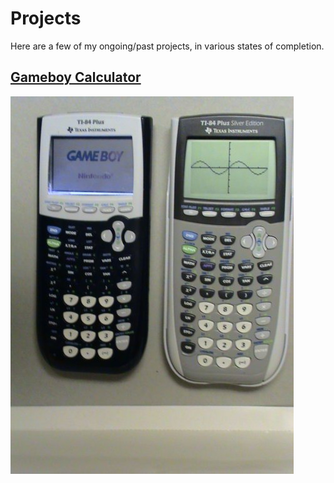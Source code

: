 # Projects

Here are a few of my ongoing/past projects, in various states of completion.

## [Gameboy Calculator](gameboy-calculator.md)
![](images/gameboy-calculator/23.jpg)
